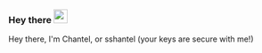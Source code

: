 ### Hey there <img src="https://tenor.com/view/waving-hi-hello-emoji-wave-gif-11366012" width="25px">

Hey there, I'm Chantel, or sshantel (your keys are secure with me!)

